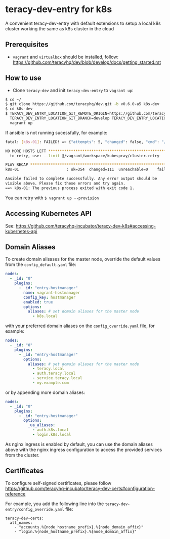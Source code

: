 # teracy-dev-entry for k8s

A convenient teracy-dev-entry with default extensions to setup a local k8s cluster working the same as
k8s cluster in the cloud


## Prerequisites

- `vagrant` and `virtualbox` should be installed, follow: https://github.com/teracyhq/dev/blob/develop/docs/getting_started.rst


## How to use

- Clone `teracy-dev` and init `teracy-dev-entry` to `vagrant up`:

```bash
$ cd ~/
$ git clone https://github.com/teracyhq/dev.git -b v0.6.0-a5 k8s-dev
$ cd k8s-dev
$ TERACY_DEV_ENTRY_LOCATION_GIT_REMOTE_ORIGIN=https://github.com/teracyhq-incubator/teracy-dev-entry-k8s.git \
  TERACY_DEV_ENTRY_LOCATION_GIT_BRANCH=develop TERACY_DEV_ENTRY_LOCATION_SYNC=true \
  vagrant up
```


If ansible is not running sucessfully, for example:

```bash
fatal: [k8s-01]: FAILED! => {"attempts": 5, "changed": false, "cmd": "/usr/local/bin/kubectl get secrets -o custom-columns=name:{.metadata.name} --no-headers | grep -m1 default-token", "delta": "0:00:00.190677", "end": "2018-07-26 15:30:33.207118", "msg": "non-zero return code", "rc": 1, "start": "2018-07-26 15:30:33.016441", "stderr": "", "stderr_lines": [], "stdout": "", "stdout_lines": []}

NO MORE HOSTS LEFT *************************************************************
  to retry, use: --limit @/vagrant/workspace/kubespray/cluster.retry

PLAY RECAP *********************************************************************
k8s-01                     : ok=354  changed=111  unreachable=0    failed=1

Ansible failed to complete successfully. Any error output should be
visible above. Please fix these errors and try again.
==> k8s-01: The previous process exited with exit code 1.
```

You can retry with `$ vagrant up --provision`


## Accessing Kubernetes API

See: https://github.com/teracyhq-incubator/teracy-dev-k8s#accessing-kubernetes-api


## Domain Aliases

To create domain alisases for the master node, override the default values from the
`config_default.yaml` file:

```yaml
nodes:
  - _id: "0"
    plugins:
      - _id: "entry-hostmanager"
        name: vagrant-hostmanager
        config_key: hostmanager
        enabled: true
        options:
          aliases: # set domain aliases for the master node
            - k8s.local
```

with your preferred domain aliases on the `config_override.yaml` file, for example:

```yaml
nodes:
  - _id: "0"
    plugins:
      - _id: "entry-hostmanager"
        options:
          aliases: # set domain aliases for the master node
            - teracy.local
            - auth.teracy.local
            - service.teracy.local
            - my.example.com
```

or by appending more domain aliases:


```yaml
nodes:
  - _id: "0"
    plugins:
      - _id: "entry-hostmanager"
        options:
          _ua_aliases:
            - auth.k8s.local
            - login.k8s.local
```


As nginx ingress is enabled by default, you can use the domain aliases above with the nginx ingress
configuration to access the provided services from the cluster.


## Certificates

To configure self-signed certificates, please follow https://github.com/teracyhq-incubator/teracy-dev-certs#configuration-reference

For example, you add the following line into the `teracy-dev-entry/config_override.yaml` file:

```
teracy-dev-certs:
  alt_names:
    - "accounts.%{node_hostname_prefix}.%{node_domain_affix}"
    - "login.%{node_hostname_prefix}.%{node_domain_affix}"
```
